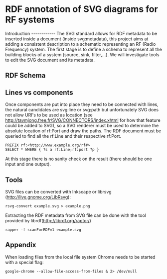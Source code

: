 RDF annotation of SVG diagrams for RF systems
=============================================
<!--
does not work, should use <object data=''/> instead
<img src='example.svg' alt='example.svg'/>
-->
<object type='svg+xml' data='example.svg' height='1000' width='1000'/>
Introduction
------------
The SVG standard allows for RDF metadata to be inserted inside a document (inside svg:metadata), this project aims at adding a consistent description to a schematic representing an RF (Radio Frequency) system. 
The first stage is to define a schema to represent all the building blocks of a system (source, sink, filter,...).
We will investigate tools to edit the SVG document and its metadata.

RDF Schema
----------

Lines vs components
-------------------
Once components are put into place they need to be connected with lines, the natural candidates are svg:line or svg:path but unfortunately SVG does not allow URI's to be used as location (see http://tavmjong.free.fr/SVG/CONNECTORS/index.xhtml for how that feature could be added to SVG), so a SVG renderer must be used to determine the absolute location of rf:Port and draw the paths.
The RDF document must be queried to find all the rf:Line and their respective rf:Port.

	PREFIX rf:<http://www.example.org/rf#> 
	SELECT * WHERE { ?s a rf:Line;rf:port ?p }

At this stage there is no sanity check on the result (there should be one input and one output).


Tools
-----
SVG files can be converted with Inkscape or librsvg (http://live.gnome.org/LibRsvg):

	rsvg-convert example.svg > example.png

Extracting the RDF metadata from SVG file can be done with the tool provided by librdf(http://librdf.org/raptor/)

	rapper -f scanForRDF=1 example.svg

Appendix
--------
When loading files from the local file system Chrome needs to be started with a special flag:

	google-chrome --allow-file-access-from-files & 2> /dev/null

